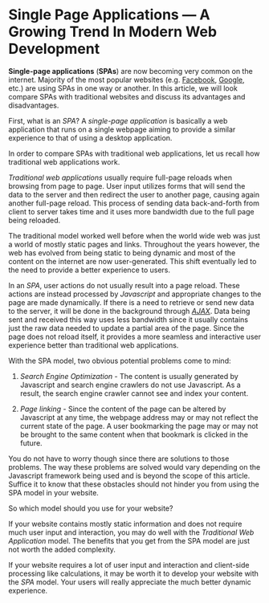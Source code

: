 # Single Page Applications — A Growing Trend In Modern Web Development #
**Single-page applications** (**SPAs**) are now becoming very common on the internet. Majority of the most popular websites (e.g. [Facebook](http://facebook.com), [Google](http://google.com), etc.) are using SPAs in one way or another. In this article, we will look compare SPAs with traditional websites and discuss its advantages and disadvantages.First, what is an *SPA*? A *single-page application* is basically a web application that runs on a single webpage aiming to provide a similar experience to that of using a desktop application.In order to compare SPAs with traditional web applications, let us recall how traditional web applications work.*Traditional web applications* usually require full-page reloads when browsing from page to page. User input utilizes forms that will send the data to the server and then redirect the user to another page, causing again another full-page reload. This process of sending data back-and-forth from client to server takes time and it uses more bandwidth due to the full page being reloaded. The traditional model worked well before when the world wide web was just a world of mostly static pages and links. Throughout the years however, the web has evolved from being static to being dynamic and most of the content on the internet are now user-generated. This shift eventually led to the need to provide a better experience to users.In an *SPA*, user actions do not usually result into a page reload. These actions are instead processed by *Javascript* and appropriate changes to the page are made dynamically. If there is a need to retrieve or send new data to the server, it will be done in the background through *[AJAX](http://en.wikipedia.org/wiki/Ajax_%28programming%29)*. Data being sent and received this way uses less bandwidth since it usually contains just the raw data needed to update a partial area of the page. Since the page does not reload itself, it provides a more seamless and interactive user experience better than traditional web applications.With the SPA model, two obvious potential problems come to mind:
1. *Search Engine Optimization* - The content is usually generated by Javascript and  search engine crawlers do not use Javascript. As a result, the search engine crawler cannot see and index your content.
2. *Page linking* - Since the content of the page can be altered by Javascript at any time, the webpage address may or may not reflect the current state of the page. A user bookmarking the page may or may not be brought to the same content when that bookmark is clicked in the future.

You do not have to worry though since there are solutions to those problems. The way these problems are solved would vary depending on the Javascript framework being used and is beyond the scope of this article. Suffice it to know that these obstacles should not hinder you from using the SPA model in your website.

So which model should you use for your website?

If your website contains mostly static information and does not require much user input and interaction, you may do well with the *Traditional Web Application* model. The benefits that you get from the SPA model are just not worth the added complexity.

If your website requires a lot of user input and interaction and client-side processing like calculations, it may be worth it to develop your website with the *SPA* model. Your users will really appreciate the much better dynamic experience.

